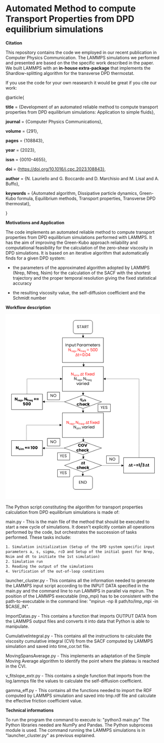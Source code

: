 # Automated Method to compute Transport Properties from DPD equilibrium simulations

**Citation**

This repository contains the code we employed in our recent publication in Computer Physics Communication. The LAMMPS simulations we performed and presented are based on the the specific work described in the paper. We built LAMMPS with an **in-house extra-package** that implements the Shardlow-splitting algorithm for the transverse DPD thermostat. 

If you use the code for your own reasearch it would be great if you cite our work:

@article{

**title** = {Development of an automated reliable method to compute transport properties from DPD equilibrium simulations: Application to simple fluids},

**journal** = {Computer Physics Communications},

**volume** = {291},

**pages** = {108843},

**year** = {2023},

**issn** = {0010-4655},

**doi** = {https://doi.org/10.1016/j.cpc.2023.108843},

**author** = {N. Lauriello and G. Boccardo and D. Marchisio and M. Lísal and A. Buffo},

**keywords** = {Automated algorithm, Dissipative particle dynamics, Green-Kubo formula, Equilibrium methods, Transport properties, Transverse DPD thermostat},

}

**Motivations and Application**

The code implements an automated reliable method to compute transport properties from DPD equilibrium simulations performed with LAMMPS. It has the aim of improving the Green-Kubo approach reliability and computational feasibility for the calculation of the zero-shear viscosity in DPD simulations. It is based on an iterative algorithm that automatically finds for a given DPD system:

* the parameters of the approximated algorithm adopted by LAMMPS (Nrep, Nfreq, Nsim) for the calculation of the SACF with the shortest trajectory and the proper temporal resolution giving the fixed statistical accuracy

* the resulting viscosity value, the self-diffusion coefficient and the Schmidt number 

**Workflow description**

<!-- ![Fig1](images/workflow_dpd.png) -->


<p align="center">
    <img src="images/workflow_dpd.png" alt="def1">
</p>


The Python script constituting the algorithm for transport properties calculation from DPD equilibrium simulations is made of:

main.py - This is the main file of the method that should be executed to start a new cycle of simulations. It doesn't explicitly contain all operations performed by the code, but orchestrates the succession of tasks performed. These tasks include:

	1. Simulation initialization (Setup of the DPD system specific input parameters a, s, sigma, rcD and Setup of the initial guest for Nrep, Nsim and dt to initiate the 1st simulation)
	2. Simulation run
	3. Reading the output of the simulations
	4. Verification of the out-of-loop conditions 

launcher_cluster.py - This contains all the information needed to generate the LAMMPS input script according to the INPUT DATA specified in the main.py and the command line to run LAMMPS in parallel via mpirun. The position of the LAMMPS executable (lmp_mpi) has to be consistent with the path-to-executable in the command line: "mpirun -np 8 path/to/lmp_mpi -in $CASE_IN".

ImportDatas.py - This contains a function that imports OUTPUT DATA from the LAMMPS output files and converts it into data that Python is able to manipulate. 

CumulativeIntegral.py - This contains all the instructions to calculate the viscosity cumulative integral (CVI) from the SACF computed by LAMMPS simulation and saved into time_cor.txt file.

MovingSpansAverage.py - This implements an adaptation of the Simple Moving Average algorithm to identify the point where the plateau is reached in the CVI.

v_fitslope_extr.py - This contains a single function that imports from the log.lammps file the values to calculate the self-diffusion coefficient.  

gamma_eff.py - This contains all the functions needed to import the RDF computed by LAMMPS simulation and saved into tmp.rdf file and calculate the effective friction coefficient value.

**Technical informations**

To run the program the command to execute is: "python3 main.py"
The Python libraries needed are NumPy and Pandas. The Python subprocess module is used.
The command running the LAMMPS simulations is in "launcher_cluster.py" as previous explained. 



